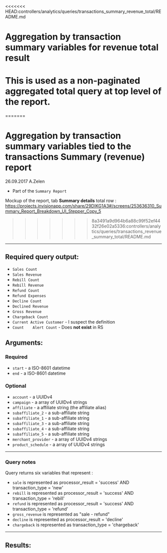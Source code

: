 <<<<<<< HEAD:controllers/analytics/queries/transactions_summary_revenue_total/README.md
# Aggregation by transaction summary variables for revenue total result
# This is used as a non-paginated aggregated total query at top level of the report.
=======
# Aggregation by transaction summary variables tied to the transactions Summary (revenue) report

26.09.2017 A.Zelen

* Part of the `Summary Report`

Mockup of the report, tab **Summary details** total row :
https://projects.invisionapp.com/share/29DIKG1A3#/screens/253636310_Summary_Report_Breakdown_UI_Stepper_Copy_5

>>>>>>> 8a3491a9d964b6a88c99f52ef4432f26e02a5336:controllers/analytics/queries/transactions_revenue_summary_total/README.md
____

## Required query output:

* `Sales Count`
* `Sales Revenue`
* `Rebill Count`
* `Rebill Revenue`
* `Refund Count`
* `Refund Expenses`
* `Decline Count`
* `Declined Revenue`
* `Gross Revenue`
* `Chargeback Count`
* `Current Active Customer` - I suspect the definition
* `Count	Alert Count` - Does **not exist** in RS

## Arguments:

### Required
* `start` - a ISO-8601 datetime
* `end` - a ISO-8601 datetime

### Optional
* `account` - a UUIDv4
* `campaign` -  a array of UUIDv4 strings
* `affiliate` -  a affiliate string (the affiliate alias)
* `subaffiliate_2` -  a sub-affiliate string
* `subaffiliate_1` -  a sub-affiliate string
* `subaffiliate_3` -  a sub-affiliate string
* `subaffiliate_4` -  a sub-affiliate string
* `subaffiliate_5` -  a sub-affiliate string
* `merchant_provider` -  a array of UUIDv4 strings
* `product_schedule` -  a array of UUIDv4 strings

---
### Query notes

Query returns six variables that represent :
* `sale` is represented as processor_result = 'success' AND transaction_type = 'new'
* `rebill` is represented as processor_result = 'success' AND transaction_type = 'rebill'
* `refund` is represented as processor_result = 'success' AND transaction_type = 'refund'
* `gross_revenue` is represented as "sale - refund"
* `decline` is represented as processor_result = 'decline'
* `chargeback` is represented as transaction_type = 'chargeback'


---
## Results:

```
```
